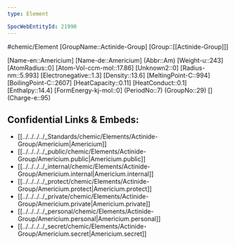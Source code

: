 ```yaml
---
type: Element

SpocWebEntityId: 21990
---
```


#chemic/Element 
[GroupName::Actinide-Group]
[Group::[[Actinide-Group]]]



[Name-en::Americium]
[Name-de::Americium]
(Abbr::Am)
[Weight-u::243]
[AtomRadius::0]
[Atom-Vol-ccm-mol::17.86]
[Unknown2::0]
[Radius-nm::5.993]
[Electronegative::1.3]
[Density::13.6]
[MeltingPoint-C::994]
[BoilingPoint-C::2607]
[HeatCapacity::0.11]
[HeatConduct::0.1]
[Enthalpy::14.4]
[FormEnergy-kj-mol::0]
(PeriodNo::7)
(GroupNo::29)
[]
(Charge-e::95)



## Confidential Links & Embeds: 
- [[../../../../_Standards/chemic/Elements/Actinide-Group/Americium|Americium]] 
- [[../../../../_public/chemic/Elements/Actinide-Group/Americium.public|Americium.public]] 
- [[../../../../_internal/chemic/Elements/Actinide-Group/Americium.internal|Americium.internal]] 
- [[../../../../_protect/chemic/Elements/Actinide-Group/Americium.protect|Americium.protect]] 
- [[../../../../_private/chemic/Elements/Actinide-Group/Americium.private|Americium.private]] 
- [[../../../../_personal/chemic/Elements/Actinide-Group/Americium.personal|Americium.personal]] 
- [[../../../../_secret/chemic/Elements/Actinide-Group/Americium.secret|Americium.secret]] 
